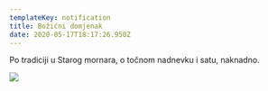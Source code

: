 ```yaml
---
templateKey: notification
title: Božićni domjenak
date: 2020-05-17T18:17:26.950Z
---
```

Po tradiciji u Starog mornara, o točnom nadnevku i satu, naknadno.

![]( "Slika")